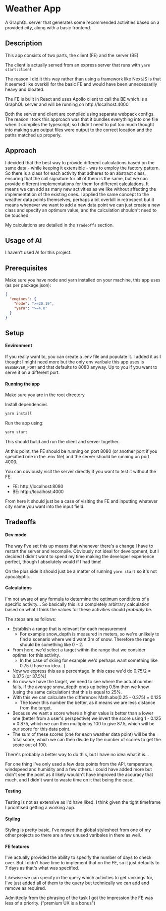 # Weather App

A GraphQL server that generates some recommended activities based on a provided city, along with a basic frontend.

## Description

This app consists of two parts, the client (FE) and the server (BE)

The client is actually served from an express server that runs with `yarn start:client`

The reason I did it this way rather than using a framework like NextJS is that it seemed like overkill for the basic FE and would have been unnecessarily heavy and bloated.

The FE is built in React and uses Apollo client to call the BE which is a GraphQL server and will be running on http://localhost:4000

Both the server and client are compiled using separate webpack configs. The reason I took this approach was that it bundles everything into one file when it compiles the typescript, so I didn't need to put too much thought into making sure output files were output to the correct location and the paths matched up properly.

## Approach

I decided that the best way to provide different calculations based on the same data - while keeping it extensible - was to employ the factory pattern. So there is a class for each activity that adheres to an abstract class, ensuring that the call signature for all of them is the same, but we can provide different implementations for them for different calculations. It means we can add as many new activities as we like without affecting the implementation of the existing ones. I applied the same concept to the weather data points themselves, perhaps a bit overkill in retrospect but it means whenever we want to add a new data point we can just create a new class and specify an optimum value, and the calculation shouldn't need to be touched.

My calculations are detailed in the `Tradeoffs` section.

## Usage of AI

I haven't used AI for this project.

## Prerequisites

Make sure you have node and yarn installed on your machine, this app uses (as per package.json):

```json
{
  "engines": {
    "node": ">=20.19",
    "yarn": ">=4.0"
  }
}
```

## Setup

#### Environment

If you really want to, you can create a .env file and populate it. I added it as I thought I might need more but the only env varibale this app uses is `WEBSERVER_PORT` and that defaults to 8080 anyway. Up to you if you want to serve it on a different port.

#### Running the app

Make sure you are in the root directory

Install dependencies

```sh
yarn install
```

Run the app using:

```sh
yarn start
```

This should build and run the client and server together.

At this point, the FE should be running on port 8080 (or another port if you specified one in the .env file) and the server should be running on port 4000.

You can obviously visit the server directly if you want to test it without the FE.

- FE: http://localhost:8080
- BE: http://localhost:4000

From here it should just be a case of visiting the FE and inputting whatever city name you want into the input field.

## Tradeoffs

#### Dev mode

The way I've set this up means that whenever there's a change I have to restart the server and recompile. Obviously not ideal for development, but I decided I didn't want to spend my time making the developer experience perfect, though I absolutely would if I had time!

On the plus side it should just be a matter of running `yarn start` so it's not apocalyptic.

#### Calculations

I'm not aware of any formula to determine the optimum conditions of a specific activity...
So basically this is a completely arbitrary calculation based on what I think the values for these activities should _probably_ be.

The steps are as follows:

- Establish a range that is relevant for each measurement
  - For example snow_depth is measured in meters, so we're unlikely to find a scenario where we'd want 3m of snow. Therefore the range should be something like 0 - 2.
- From here, we'd select a target within the range that we consider optimal for this activity.
  - In the case of skiing for example we'd perhaps want something like 0.75 (I have no idea...)
- Now we express this as a percentage. In this case we'd do 0.75/2 = 0.375 (or 37.5%)
- So now we have the target, we need to see where the actual number falls. If the average snow_depth ends up being 0.5m then we know (using the same calculation) that this is equal to 25%.
- With this we can calculate the difference: Math.abs(0.25 - 0.375) = 0.125
  - The lower this number the better, as it means we are less distance from the target.
- Because we want a score where a higher value is better than a lower one (better from a user's perspective) we invert the score using 1 - 0.125 = 0.875, which we can then multiply by 100 to give 87.5, which will be our score for this data point.
- The sum of these scores (one for each weather data point) will be the total score, which we can then divide by the number of scores to get the score out of 100.

There's probably a better way to do this, but I have no idea what it is...

For one thing I've only used a few data points from the API, temperature, windspeed and humidity and a few others. I could have added more but didn't see the point as it likely wouldn't have improved the accuracy that much, and I didn't want to waste time on it that being the case.

#### Testing

Testing is not as extensive as I'd have liked. I think given the tight timeframe I prioritised getting a working app.

#### Styling

Styling is pretty basic, I've reused the global stylesheet from one of my other projects so there are a few unused varibales in there as well.

#### FE features

I've actually provided the ability to specify the number of days to check over. But I didn't have time to implement that on the FE, so it just defaults to 7 days as that's what was specified.

Likewise we can specify in the query which activities to get rankings for, I've just added all of them to the query but technically we can add and remove as required.

Admittedly from the phrasing of the task I got the impression the FE was less of a priority. ("premium UX is a bonus")
